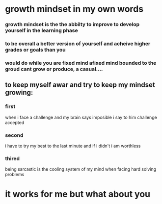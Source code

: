 # growth mindset in my own words 
### growth mindset is the the abbilty to improve to develop yourself in the learning phase
### to be overall a better version of yourself and acheive higher grades or goals than you
### would do while you are fixed mind afixed mind bounded to the groud cant grow or produce, a casual....

## to keep myself awar and try to keep my mindset growing:  

### first 
when i face a challenge and my brain says imposible i say to him challenge accepted

### second 
i have to try my best to the last minute and if i didn't i am worthless

### thired 
being sarcastic is the cooling system of my mind when facing hard solving problems

# it works for me but what about you
